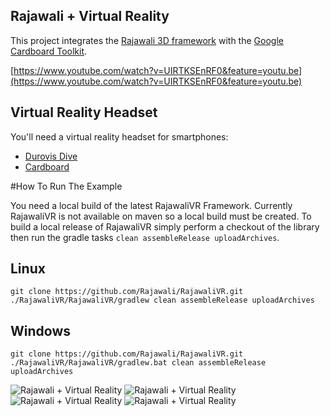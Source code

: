 ## Rajawali + Virtual Reality

This project integrates the [Rajawali 3D framework](https://github.com/MasDennis/Rajawali) with the [Google Cardboard Toolkit](https://developers.google.com/cardboard/).

[https://www.youtube.com/watch?v=UIRTKSEnRF0&feature=youtu.be](https://www.youtube.com/watch?v=UIRTKSEnRF0&feature=youtu.be)

## Virtual Reality Headset

You'll need a virtual reality headset for smartphones:
- [Durovis Dive](http://www.durovis.com/index.html)
- [Cardboard](http://www.googlecardboard.com/)

#How To Run The Example

You need a local build of the latest RajawaliVR Framework. Currently RajawaliVR is not available on maven so a local build must be created. To build a local release of RajawaliVR simply perform a checkout of the library then run the gradle tasks ```clean assembleRelease uploadArchives```.

## Linux
```
git clone https://github.com/Rajawali/RajawaliVR.git
./RajawaliVR/RajawaliVR/gradlew clean assembleRelease uploadArchives
```

## Windows
```
git clone https://github.com/Rajawali/RajawaliVR.git
./RajawaliVR/RajawaliVR/gradlew.bat clean assembleRelease uploadArchives
```

![Rajawali + Virtual Reality](http://www.rozengain.com/files/rajawali/rajawali-virtual-reality-001.png)
![Rajawali + Virtual Reality](http://www.rozengain.com/files/rajawali/rajawali-virtual-reality-002.png)
![Rajawali + Virtual Reality](http://www.rozengain.com/files/rajawali/rajawali-virtual-reality-003.png)
![Rajawali + Virtual Reality](http://www.rozengain.com/files/rajawali/rajawali-virtual-reality-004.png)
